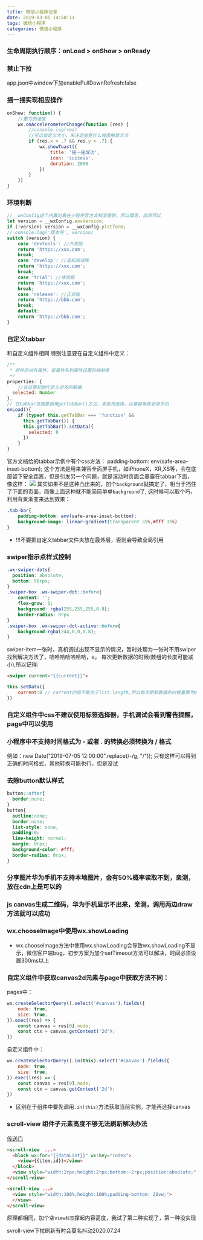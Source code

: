 ```yaml
---
title: 微信小程序记录
date: 2019-03-05 14:50:11
tags: 微信小程序
categories: 微信小程序
---
```


### 生命周期执行顺序：onLoad > onShow > onReady
### 禁止下拉
app.json中window下加enablePullDownRefresh:false

### 摇一摇实现相应操作
```js
onShow: function() {
    //重力加速度
    wx.onAccelerometerChange(function (res) {
        //console.log(res)
        //可以自定义大小，来决定摇晃什么程度触发方法
        if (res.x > .7 && res.y > .7) {
            wx.showToast({
                title: '摇一摇成功',
                icon: 'success',
                duration: 2000
            })
        }
    })
}
```

### 环境判断
```js
//__wxConfig这个内置对象在小程序官方文档没查到，所以慎用，自测可以
let version = __wxConfig.envVersion;
if (!version) version = __wxConfig.platform;
// console.log('版本号', version)
switch (version) {
    case 'devtools': //开发版
    return 'https://xxx.com';
    break;
    case 'develop': //真机调试版
    return 'https://xxx.com';
    break;
    case 'trial': //体验版
    return 'https://xxx.com';
    break;
    case 'release': //正式版
    return 'https://bbb.com';
    break;
    default:
    return 'https://bbb.com';
}
```

### 自定义tabbar
和自定义组件相同
特别注意要在自定义组件中定义：
```js
/**
 * 组件的对外属性，是属性名到属性设置的映射表
 */
properties: {
    //在这里初始化定义对外的数据
  selected: Number
},
// 在tabbar页面要调用getTabBar()方法，来高亮选择，以兼容某些安卓手机
onLoad(){
    if (typeof this.getTabBar === 'function' &&
      this.getTabBar()) {
      this.getTabBar().setData({
        selected: 0
      })
    }
}
```
官方文档给的tabbar示例中有个css方法：
padding-bottom: env(safe-area-inset-bottom);
这个方法是用来兼容全面屏手机，如iPhoneX，XR,XS等，会在底部留下安全距离，但是引发另一个问题，就是滚动时页面会暴露在tabbar下面，像这样：
![](http://www.guoxh.com/blog/img/blog/min-p.png)
其实如果不是这种凸出来的，加个`background`就搞定了，相当于挡住了下面的页面，而像上面这种就不能简简单单`background`了,
这时候可以取个巧，利用背景渐变来达到效果：
```css
.tab-bar{
    padding-bottom: env(safe-area-inset-bottom);
    background-image: linear-gradient(transparent 35%,#fff 35%)
}
```

* !!!不要把自定义tabbar文件夹放在最外层，否则会导致全局引用

### swiper指示点样式控制
```css
.wx-swiper-dots{
  position: absolute;
  bottom: 50rpx;
}
.swiper-box .wx-swiper-dot::before{
    content: '';
    flex-grow: 1; 
    background: rgba(255,255,255,0.8);
    border-radius: 8rpx
}
.swiper-box .wx-swiper-dot-active::before{
    background:rgba(244,0,0,0.8);   
}
```
swiper-item一张时，真机调试出现不显示的情况，暂时处理为一张时不用swiper
找到解决方法了，哈哈哈哈哈哈哈，e，
每次更新数据的时候(数组的长度可能减小),所以记得:
```html
<swiper current="{{current}}">
```
```js
this.setData({
    current:0 // current的值不能大于list.length,所以每次更新数据的时候重置为0
})
```

### 自定义组件中css不建议使用标签选择器，手机调试会看到警告提醒，page中可以使用

### 小程序中不支持时间格式为 - 或者 . 的转换必须转换为 / 格式
例如：new Date("2019-07-05 12:00:00".replace(/-/g, "/"));
只有这样可以得到正确的时间格式，其他转换可能也行，但是没试

### 去除button默认样式
```css
button::after{
  border:none;
}
button{
  outline:none;
  border:none;
  list-style: none;
  padding:0;
  line-height: normal;
  margin: 0rpx;
  background-color: #fff;
  border-radius: 0rpx;
}
```

### 分享图片华为手机不支持本地图片，会有50%概率读取不到，亲测，放在cdn上是可以的

### js canvas生成二维码，华为手机显示不出来，亲测，调用两边draw方法就可以成功

### wx.chooseImage中使用wx.showLoading

* wx.chooseImage方法中使用wx.showLoading会导致wx.showLoading不显示，微信客户端bug，初步方案为加个setTimeout方法可以解决，时间必须设置300ms以上

### 自定义组件中获取canvas2d元素与page中获取方法不同：
pages中：
```js
wx.createSelectorQuery().select('#canvas').fields({
    node: true,
    size: true,
}).exec((res) => {
    const canvas = res[0].node;
    const ctx = canvas.getContext('2d');
})
```
自定义组件中：
```js
wx.createSelectorQuery().in(this).select('#canvas').fields({
    node: true,
    size: true,
}).exec((res) => {
    const canvas = res[0].node;
    const ctx = canvas.getContext('2d');
})
```
* 区别在于组件中要先调用`.in(this)`方法获取当前实例，才能再选择canvas

### scroll-view 组件子元素高度不够无法刷新解决办法
[传送门](https://developers.weixin.qq.com/community/develop/article/doc/000a806cc2c4b0055c0a6a7735b013)
```html
<scroll-view  ...>
  <block wx:for="{{dataList}}" wx:key="index">
    <view>{{item.id}}</view>
  </block>
  <view style="width:2rpx;height:2rpx;bottom:-2rpx;position:absolute;" />
</scroll-view>
```
```html
<scroll-view ...>
  <view style="width:100%;height:100%;padding-bottom: 20vw;">
  </view>
</scroll-view>
```
原理都相同，加个空`view标签`撑起内容高度，我试了第二种实现了，第一种没实现

svroll-view下拉刷新有时会莫名抖动2020.07.24